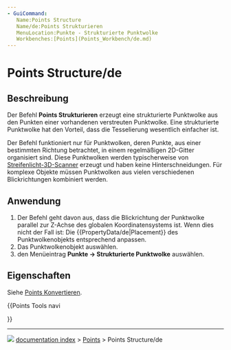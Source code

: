 ```yaml
---
- GuiCommand:
   Name:Points Structure
   Name/de:Points Strukturieren
   MenuLocation:Punkte - Strukturierte Punktwolke
   Workbenches:[Points](Points_Workbench/de.md)
---
```


# Points Structure/de



## Beschreibung

Der Befehl **Points Strukturieren** erzeugt eine strukturierte Punktwolke aus den Punkten einer vorhandenen verstreuten Punktwolke. Eine strukturierte Punktwolke hat den Vorteil, dass die Tesselierung wesentlich einfacher ist.

Der Befehl funktioniert nur für Punktwolken, deren Punkte, aus einer bestimmten Richtung betrachtet, in einem regelmäßigen 2D-Gitter organisiert sind. Diese Punktwolken werden typischerweise von [Streifenlicht-3D-Scanner](https://en.wikipedia.org/wiki/Structured-light_3D_scanner) erzeugt und haben keine Hinterschneidungen. Für komplexe Objekte müssen Punktwolken aus vielen verschiedenen Blickrichtungen kombiniert werden.



## Anwendung

1.  Der Befehl geht davon aus, dass die Blickrichtung der Punktwolke parallel zur Z-Achse des globalen Koordinatensystems ist. Wenn dies nicht der Fall ist: Die {{PropertyData/de|Placement}} des Punktwolkenobjekts entsprechend anpassen.
2.  Das Punktwolkenobjekt auswählen.
3.  den Menüeintrag **Punkte → Strukturierte Punktwolke** auswählen.



## Eigenschaften

Siehe [Points Konvertieren](Points_Convert/de.md).





{{Points Tools navi

}}



---
![](images/Button_right.svg) [documentation index](../README.md) > [Points](Points_Workbench.md) > Points Structure/de
